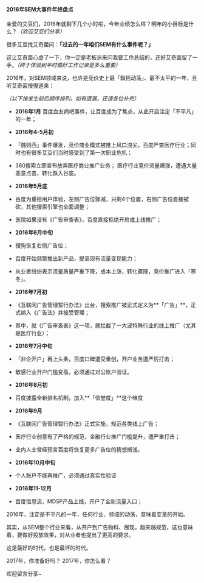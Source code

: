 #### 2016年SEM大事件年终盘点

亲爱的艾豆们，2016年就剩下几个小时啦，今年业绩怎么样？明年的小目标是什么？*（欢迎艾豆们分享）*

很多艾豆找艾奇菌问：**「过去的一年咱们SEM有什么事件呢？」**

这让艾奇菌心虚了一下，你一定是老板派来问我要工作总结的，还好艾奇菌留了一手。*（终于体验到平时做好工作记录是多么重要）*

2016年，对SEM领域来说，也许是竞价史上最「飘摇动荡」、最不太平的一年，且听艾奇菌慢慢道来：

*（以下按发生前后顺序排列，如有遗漏，还请各位补充）*

- **2016年1月**
百度血友病吧事件，让百度成为了焦点，从此开启注定「不平凡」的一年；

- **2016年4-5月初**
 - 「魏则西」事件爆发，竞价商业模式被推上风口浪尖，百度严查医疗行业；同时也有很多艾豆们当时感受到了第一次职业危机；
 - 360搜索立即宣布放弃医疗商业推广业务；
 医疗行业竞价流量爆涨，遭遇大量恶意点击，转化跌入谷底。

- **2016年5月底**
 - 百度为重拾用户体验，左侧广告位骤减，只剩4个位置，右侧广告位直接被砍，其他搜索引擎也全面调整；
 - 医院如果没有《广告审查表》，百度直接拒绝开启或上线推广；

- **2016年6月中旬**
 - 搜狗恢复右侧广告位；
 - 百度开始频繁推出新产品，提高现有流量变现能力；
 - 从业者纷纷表示流量质量严重下降，成本上涨，转化骤降，竞价推广进入「寒冬」。

- **2016年7月初**
 - 《互联网广告管理暂行办法》出台，搜索推广被正式定义为**「广告」**，正式纳入《广告法》并接受管理；
 - 其中，就《广告审查表》这一项，就拦截了一大波特殊行业的线上推广（尤其是医疗行业）；

- **2016年7月中旬**
 - 「非企开户」再上头条，百度口碑遭受重创，开户业务遭严厉打击；
 - 敏感行业开户门槛变高，必须通过对公账户验证。

- **2016年8月初**
 - 百度披露全新排名机制，加入**「信誉度」**这个维度

- **2016年9月**
 - 《互联网广告管理暂行办法》正式实施，规范各类线上广告；
 - 医疗行业创意有了严格的规范，金融行业推广门槛提升，遭严重打击；
 - 业内人士曾经预言百度将恢复更多广告位的猜想搁浅。

- **2016年10月中旬**
 - 个人账户不能再推广，必须通过真实性验证

- **2016年11-12月**
 - 百度信息流、MDSP产品上线，开户了全新流量入口；
 
2016年，注定是不平凡的一年，任何行业、领域的动荡，意味着变革的开始。

其实，从SEM整个行业来看，从开户到广告物料、展现，越来越规范，这也意味着，要做好投放效果，对从业者也提出了更高的要求。

这是最好的时代，也是最坏的时代。

2017年，你准备好吗？
2017年，你怎么看？

欢迎留言分享~
